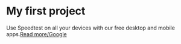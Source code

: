 # My first project
Use Speedtest on all your devices with our free desktop and mobile apps.[Read more/Google](https://google.com)